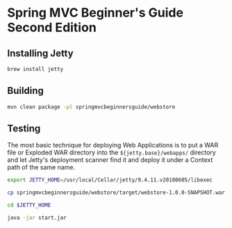 # Spring MVC Beginner's Guide Second Edition

## Installing Jetty

```bash
brew install jetty
```

## Building

```bash
mvn clean package -pl springmvcbeginnersguide/webstore
```

## Testing

The most basic technique for deploying Web Applications is to put a WAR file or Exploded WAR directory into the `${jetty.base}/webapps/` directory and let Jetty's deployment scanner find it and deploy it under a Context path of the same name.
```bash
export JETTY_HOME=/usr/local/Cellar/jetty/9.4.11.v20180605/libexec

cp springmvcbeginnersguide/webstore/target/webstore-1.0.0-SNAPSHOT.war $JETTY_HOME/webapps/webstore.war

cd $JETTY_HOME

java -jar start.jar
```
